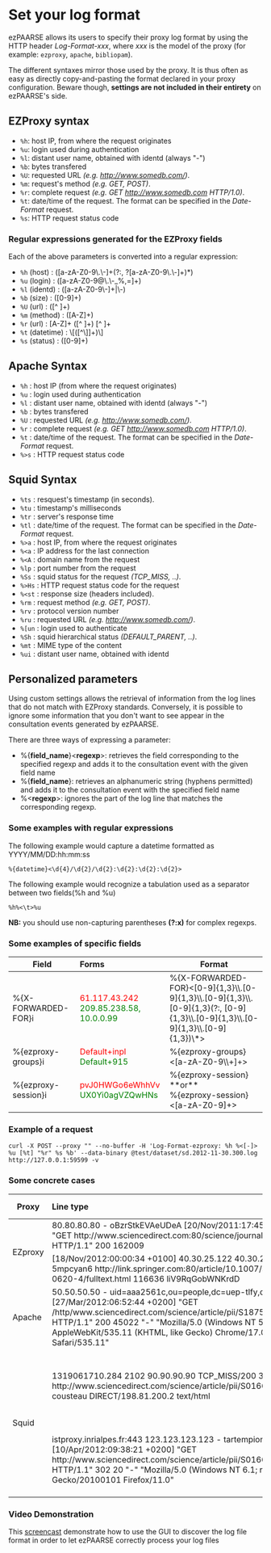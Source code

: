 # Set your log format #
ezPAARSE allows its users to specify their proxy log format by using the HTTP header *Log-Format-xxx*, where *xxx* is the model of the proxy (for example: `ezproxy`, `apache`, `bibliopam`).

The different syntaxes mirror those used by the proxy. It is thus often as easy as directly copy-and-pasting the format declared in your proxy configuration. Beware though, **settings are not included in their entirety** on ezPAARSE's side.

## EZProxy syntax ##

- `%h`: host IP, from where the request originates
- `%u`: login used during authentication
- `%l`: distant user name, obtained with identd (always "-")
- `%b`: bytes transfered
- `%U`: requested URL *(e.g. http://www.somedb.com/)*.
- `%m`: request's method *(e.g. GET, POST)*.
- `%r`: complete request *(e.g. GET http://www.somedb.com HTTP/1.0)*.
- `%t`: date/time of the request. The format can be specified in the *Date-Format* request.
- `%s`: HTTP request status code

### Regular expressions generated for the EZProxy fields ###

Each of the above parameters is converted into a regular expression:
- `%h` (host)     : ([a-zA-Z0-9\\.\\-]+(?:, ?[a-zA-Z0-9\\.\\-]+)*)
- `%u` (login)    : ([a-zA-Z0-9@\\.\\-_%,=]+)
- `%l` (identd)   : ([a-zA-Z0-9\\-]+|\\-)
- `%b` (size)     : ([0-9]+)
- `%U` (url)      : ([^ ]+)
- `%m` (method)   : ([A-Z]+)
- `%r` (url)      : [A-Z]+ ([^ ]+) [^ ]+
- `%t` (datetime) : \\[([^\\]]+)\\]
- `%s` (status)   : ([0-9]+)

## Apache Syntax ##

- `%h`  : host IP (from where the request originates)
- `%u`  : login used during authentication
- `%l`  : distant user name, obtained with identd (always "-")
- `%b`  : bytes transfered
- `%U`  : requested URL *(e.g. http://www.somedb.com/)*.
- `%r`  : complete request *(e.g. GET http://www.somedb.com HTTP/1.0)*.
- `%t`  : date/time of the request. The format can be specified in the *Date-Format* request.
- `%>s` : HTTP request status code

## Squid Syntax ##

- `%ts`  : resquest's timestamp (in seconds).
- `%tu`  : timestamp's milliseconds
- `%tr`  : server's response time
- `%tl`  : date/time of the request. The format can be specified in the *Date-Format* request.
- `%>a`  : host IP, from where the request originates
- `%<a`  : IP address for the last connection
- `%<A`  : domain name from the request
- `%lp`  : port number from the request
- `%Ss`  : squid status for the request *(TCP_MISS, ..)*.
- `%>Hs` : HTTP request status code for the request
- `%<st` : response size (headers included).
- `%rm`  : request method *(e.g. GET, POST)*.
- `%rv`  : protocol version number
- `%ru`  : requested URL *(e.g. http://www.somedb.com/)*.
- `%[un` : login used to authenticate
- `%Sh`  : squid hierarchical status *(DEFAULT_PARENT, ..)*.
- `%mt`  : MIME type of the content
- `%ui`  : distant user name, obtained with identd

## Personalized parameters ##

Using custom settings allows the retrieval of information from the log lines that do not match with EZProxy standards. Conversely, it is possible to ignore some information that you don't want to see appear in the consultation events generated by ezPAARSE.

There are three ways of expressing a parameter:
- %{**field_name**}<**regexp**>: retrieves the field corresponding to the specified regexp and adds it to the consultation event with the given field name
- %{**field_name**}: retrieves an alphanumeric string (hyphens permitted) and adds it to the consultation event with the specified field name
- %<**regexp**>: ignores the part of the log line that matches the corresponding regexp.

### Some examples with regular expressions ###
The following example would capture a datetime formatted as YYYY/MM/DD:hh:mm:ss
```shell
%{datetime}<\d{4}/\d{2}/\d{2}:\d{2}:\d{2}:\d{2}>
```
The following example would recognize a tabulation used as a separator between two fields(%h and %u)
```shell
%h%<\t>%u
```

**NB:** you should use non-capturing parentheses **(?:x)** for complex regexps.

### Some examples of specific fields ###

<table>
  <thead>
    <tr>
      <th>Field</th>
      <th style="text-align:left;">Forms</th>
      <th>Format</th>
    </tr>
  </thead>
  <tbody>
    <tr>
      <td>%{X-FORWARDED-FOR}i</td>
      <td><span style="color: red">61.117.43.242</span>
        <br /><span style="color: green">209.85.238.58, 10.0.0.99</span>
      </td>
      <td>%{X-FORWARDED-FOR}&lt;[0-9]{1,3}\\.[0-9]{1,3}\\.[0-9]{1,3}\\.[0-9]{1,3}(?:, [0-9]{1,3}\\.[0-9]{1,3}\\.[0-9]{1,3}\\.[0-9]{1,3})\*&gt;</td>
    </tr>
    <tr>
      <td>%{ezproxy-groups}i</td>
      <td><span style="color: red">Default+inpl</span>
        <br /><span style="color: green">Default+915</span></td>
      <td>%{ezproxy-groups}&lt;[a-zA-Z0-9\\+]+&gt;</td>
    </tr>
    <tr>
      <td>%{ezproxy-session}i</td>
      <td><span style="color: red">pvJ0HWGo6eWhhVv</span>
        <br /><span style="color: green">UX0Yi0agVZQwHNs</span></td>
      <td>%{ezproxy-session}
        <br />**or**
        <br />%{ezproxy-session}&lt;[a-zA-Z0-9]+&gt;</td>
    </tr>
  </tbody>
</table>

### Example of a request ###
```shell
curl -X POST --proxy "" --no-buffer -H 'Log-Format-ezproxy: %h %<[-]> %u [%t] "%r" %s %b' --data-binary @test/dataset/sd.2012-11-30.300.log  http://127.0.0.1:59599 -v
```

### Some concrete cases ###

<table>
  <thead>
    <tr>
      <th>Proxy</th>
      <th style="text-align:left;">Line type</th>
      <th>Possible format</th>
    </tr>
  </thead>
  <tbody>
    <tr>
      <td rowspan="2">EZproxy</td>
      <td>80.80.80.80 - oBzrStkEVAeUDeA [20/Nov/2011:17:45:50 +0100] "GET http://www.sciencedirect.com:80/science/journal/aip/00121606 HTTP/1.1" 200 162009</td>
      <td>%h %l %u %t "%r" %s %b</td>
    </tr>
    <tr>
      <td>[18/Nov/2012:00:00:34 +0100] 40.30.25.122 40.30.25.122 5mpcyan6 http://link.springer.com:80/article/10.1007/s00262-008-0620-4/fulltext.html 116636 liV9RqGobWNKrdD</td>
      <td>%t %h %u %U %b %{session}</td>
    </tr>
    <tr>
      <td>Apache</td>
      <td>50.50.50.50 - uid=aaa2561c,ou=people,dc=uep-tlfy,dc=fr [27/Mar/2012:06:52:44 +0200] "GET /http/www.sciencedirect.com/science/article/pii/S1875389212003823 HTTP/1.1" 200 45022 "-" "Mozilla/5.0 (Windows NT 5.1) AppleWebKit/535.11 (KHTML, like Gecko) Chrome/17.0.963.79 Safari/535.11"
      </td>
      <td>%h %l %u %t "%r" %&gt;s %b %&lt;.\*&gt;</td>
    </tr>
    <tr>
      <td rowspan="2">Squid</td>
      <td>1319061710.284   2102 90.90.90.90 TCP_MISS/200 309401 GET http://www.sciencedirect.com/science/article/pii/S0166218X11003477 cousteau DIRECT/198.81.200.2 text/html</td>
      <td>%ts.%03tu %6tr %>a %Ss/%03&gt;Hs %&lt;st %rm %ru %[un %Sh/%&lt;a %mt</td>
    </tr>
    <tr>
      <td>istproxy.inrialpes.fr:443 123.123.123.123 - tartempion [10/Apr/2012:09:38:21 +0200] "GET http://www.sciencedirect.com/science/article/pii/S0166218X11003477 HTTP/1.1" 302 20 "-" "Mozilla/5.0 (Windows NT 6.1; rv:11.0) Gecko/20100101 Firefox/11.0"</td>
      <td>%&lt;A:%lp %&gt;a %ui %[un [%tl] "%rm %ru HTTP/%rv" %&gt;Hs %&lt;st %&lt;.\*&gt;</td>
    </tr>
  </tbody>
</table>

### Video Demonstration ###
This [screencast](https://www.youtube.com/watch?v=x5Xx0VNSKsQ) demonstrate how to use the GUI to discover the log file format in order to let ezPAARSE correctly process your log files
